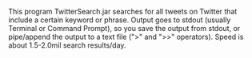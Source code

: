 This program TwitterSearch.jar searches for all tweets on Twitter that include a certain keyword or phrase. Output goes to stdout (usually Terminal or Command Prompt), so you save the output from stdout, or pipe/append the output to a text file (">" and ">>" operators). Speed is about 1.5-2.0mil search results/day.

